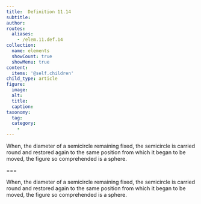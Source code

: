 ```yaml
---
title:  Definition 11.14
subtitle: 
author:
routes:
  aliases:
    - /elem.11.def.14
collection:
  name: elements
  showCount: true
  showMenu: true
content:
  items: '@self.children'
child_type: article
figure:
  image:
  alt:
  title:
  caption:
taxonomy:
  tag:
  category:
    - 
---
```


<p>When, the diameter of a semicircle remaining fixed, the semicircle is carried round and restored again to the same position from which it began to be moved, the figure so comprehended is a <hi rend="bold">sphere.</hi></p>

===

<p>When, the diameter of a semicircle remaining fixed, the semicircle is carried round and restored again to the same position from which it began to be moved, the figure so comprehended is a <span class="bold">sphere.</span></p>
